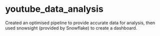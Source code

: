 # youtube_data_analysis
Created an optimised pipeline to provide accurate data for analysis, then used snowsight (provided by Snowflake) to create a dashboard.
